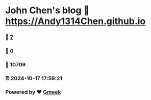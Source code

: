 # John Chen's blog :link: https://Andy1314Chen.github.io 
### :page_facing_up: [7](https://Andy1314Chen.github.io/tag.html) 
### :speech_balloon: 0 
### :hibiscus: 10709 
### :alarm_clock: 2024-10-17 17:59:21 
### Powered by :heart: [Gmeek](https://github.com/Meekdai/Gmeek)
